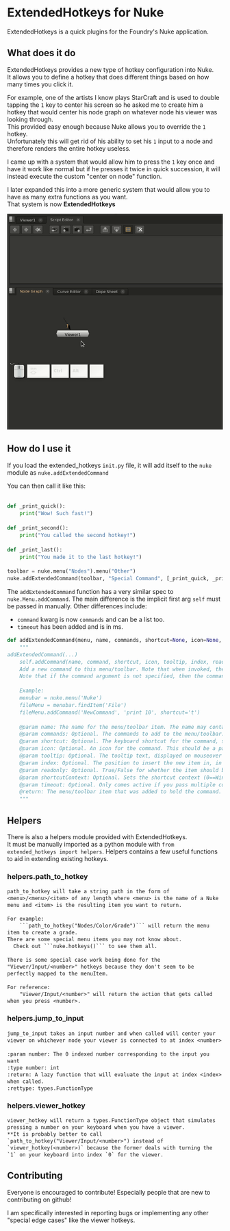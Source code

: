 # ExtendedHotkeys for Nuke
ExtendedHotkeys is a quick plugins for the Foundry's Nuke application.

## What does it do
ExtendedHotkeys provides a new type of hotkey configuration into Nuke.  
It allows you to define a hotkey that does different things based on how many times you click it.  
  
For example, one of the artists I know plays StarCraft and is used to double tapping the `1` key to center his screen so he asked me to create him a hotkey that would center his node graph on whatever node his viewer was looking through.  
This provided easy enough because Nuke allows you to override the `1` hotkey.  
Unfortunately this will get rid of his ability to set his `1` input to a node and therefore renders the entire hotkey useless.  

I came up with a system that would allow him to press the `1` key once and have it work like normal but if he presses it twice in quick succession, it will instead execute the custom "center on node" function.

I later expanded this into a more generic system that would allow you to have as many extra functions as you want.  
That system is now **ExtendedHotkeys**

![demo.gif](.github/demo.gif)

## How do I use it
If you load the extended_hotkeys `init.py` file, it will add itself to the `nuke` module as `nuke.addExtendedCommand`

You can then call it like this:
```python

def _print_quick():
    print("Wow! Such fast!")

def _print_second():
    print("You called the second hotkey!")

def _print_last():
    print("You made it to the last hotkey!")

toolbar = nuke.menu("Nodes").menu("Other")
nuke.addExtendedCommand(toolbar, "Special Command", [_print_quick, _print_second, _print_last], "v")
```

The `addExtendedCommand` function has a very similar spec to `nuke.Menu.addCommand`.
The main difference is the implicit first arg `self` must be passed in manually.
Other differences include:
  - `command` kwarg is now `commands` and can be a list too.
  - `timeout` has been added and is in ms.
```python
def addExtendedCommand(menu, name, commands, shortcut=None, icon=None, tooltip=None, index=None, readonly=None, shortcutContext=None, timeout=1000):
    """
addExtendedCommand(...)
    self.addCommand(name, command, shortcut, icon, tooltip, index, readonly) -> The menu/toolbar item that was added to hold the command.
    Add a new command to this menu/toolbar. Note that when invoked, the command is automatically enclosed in an undo group, so that undo/redo functionality works. Optional arguments can be specified by name.
    Note that if the command argument is not specified, then the command will be auto-created as a "nuke.createNode()" using the name argument as the node to create.

    Example:
    menubar = nuke.menu('Nuke')
    fileMenu = menubar.findItem('File')
    fileMenu.addCommand('NewCommand', 'print 10', shortcut='t')

    @param name: The name for the menu/toolbar item. The name may contain submenu names delimited by '/' or '', and submenus are created as needed.
    @param commands: Optional. The commands to add to the menu/toolbar. This can be a string to evaluate or a Python Callable (function, method, etc) to run or a list of either.
    @param shortcut: Optional. The keyboard shortcut for the command, such as 'R', 'F5' or 'Ctrl-H'. Note that this overrides pre-existing other uses for the shortcut.
    @param icon: Optional. An icon for the command. This should be a path to an icon in the nuke.pluginPath() directory. If the icon is not specified, Nuke will automatically try to find an icon with the name argument and .png appended to it.
    @param tooltip: Optional. The tooltip text, displayed on mouseover for toolbar buttons.
    @param index: Optional. The position to insert the new item in, in the menu/toolbar. This defaults to last in the menu/toolbar.
    @param readonly: Optional. True/False for whether the item should be available when the menu is invoked in a read-only context.
    @param shortcutContext: Optional. Sets the shortcut context (0==Window, 1=Application, 2=DAG).
    @param timeout: Optional. Only comes active if you pass multiple commands. Sets the timeout for our internal timer on your new hotkey. It's the total time between your first click to your last click to trigger all your callbacks for the hotkey.
    @return: The menu/toolbar item that was added to hold the command.
    """
```

## Helpers
There is also a helpers module provided with ExtendedHotkeys.  
It must be manually imported as a python module with `from extended_hotkeys import helpers`.
Helpers contains a few useful functions to aid in extending existing hotkeys.

### helpers.path_to_hotkey
    path_to_hotkey will take a string path in the form of <menu>/<menu>/<item> of any length where <menu> is the name of a Nuke menu and <item> is the resulting item you want to return.

    For example:
        ```path_to_hotkey("Nodes/Color/Grade")``` will return the menu item to create a grade.
    There are some special menu items you may not know about. 
      Check out ```nuke.hotkeys()``` to see them all.

    There is some special case work being done for the "Viewer/Input/<number>" hotkeys because they don't seem to be perfectly mapped to the menuItem.

    For reference:
        "Viewer/Input/<number>" will return the action that gets called when you press <number>.
### helpers.jump_to_input
    jump_to_input takes an input number and when called will center your viewer on whichever node your viewer is connected to at index <number>

    :param number: The 0 indexed number corresponding to the input you want
    :type number: int
    :return: A lazy function that will evaluate the input at index <index> when called.
    :rettype: types.FunctionType

### helpers.viewer_hotkey
    viewer_hotkey will return a types.FunctionType object that simulates pressing a number on your keyboard when you have a viewer.  
    **It is probably better to call `path_to_hotkey("Viewer/Input/<number>") instead of `viewer_hotkey(<number>)` because the former deals with turning the `1` on your keyboard into index `0` for the viewer.


## Contributing
Everyone is encouraged to contribute!
Especially people that are new to contributing on github!

I am specifically interested in reporting bugs or implementing any other "special edge cases" like the viewer hotkeys.
